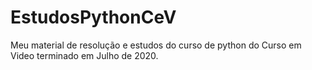 # EstudosPythonCeV
 Meu material de resolução e estudos do curso de python do Curso em Video terminado em Julho de 2020.
